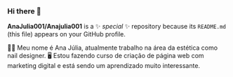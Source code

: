 ### Hi there 👋
**AnaJulia001/Anajulia001** is a ✨ _special_ ✨ repository because its `README.md` (this file) appears on your GitHub profile.

👩🏻 Meu nome é Ana Júlia, atualmente trabalho na área da estética como nail designer.
🖥 Estou fazendo curso de criação de página web com marketing digital e está sendo um aprendizado muito interessante.
